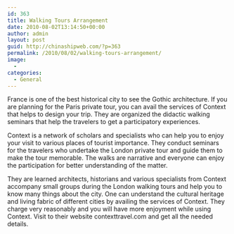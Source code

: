 ```yaml
---
id: 363
title: Walking Tours Arrangement
date: 2010-08-02T13:14:50+00:00
author: admin
layout: post
guid: http://chinashipweb.com/?p=363
permalink: /2010/08/02/walking-tours-arrangement/
image:
  - 
categories:
  - General
---
```

France is one of the best historical city to see the Gothic architecture. If you are planning for the Paris private tour, you can avail the services of Context that helps to design your trip. They are organized the didactic walking seminars that help the travelers to get a participatory experiences.

Context is a network of scholars and specialists who can help you to enjoy your visit to various places of tourist importance. They conduct seminars for the travelers who undertake the London private tour and guide them to make the tour memorable. The walks are narrative and everyone can enjoy the participation for better understanding of the matter.

They are learned architects, historians and various specialists from Context accompany small groups during the London walking tours and help you to know many things about the city. One can understand the cultural heritage and living fabric of different cities by availing the services of Context. They charge very reasonably and you will have more enjoyment while using Context. Visit to their website contexttravel.com and get all the needed details.